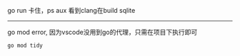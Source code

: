 go run 卡住，ps aux 看到clang在build sqlite

---
go mod error, 因为vscode没用到go的代理，只需在项目下执行即可
```
go mod tidy
```